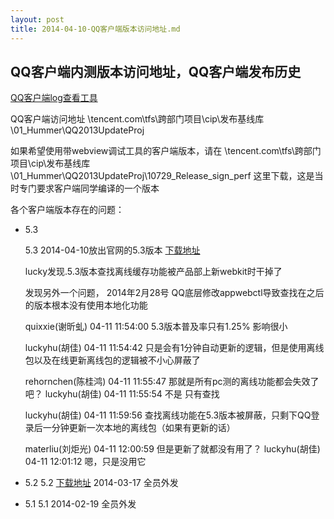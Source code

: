 ```yaml
---
layout: post
title: 2014-04-10-QQ客户端版本访问地址.md
---
```


## QQ客户端内测版本访问地址，QQ客户端发布历史

[QQ客户端log查看工具](/attachments/2014-04-25-LogViewer.exe)

QQ客户端访问地址 \\tencent.com\tfs\跨部门项目\cip\发布基线库\01_Hummer\QQ2013UpdateProj

如果希望使用带webview调试工具的客户端版本，请在 \\tencent.com\tfs\跨部门项目\cip\发布基线库\01_Hummer\QQ2013UpdateProj\10729_Release_sign_perf
 这里下载，这是当时专门要求客户端同学编译的一个版本

各个客户端版本存在的问题：

* 5.3

    5.3 2014-04-10放出官网的5.3版本 [下载地址](/attachments/2014-04-11-QQ5.3.exe)

    lucky发现.5.3版本查找离线缓存功能被产品部上新webkit时干掉了

    发现另外一个问题， 2014年2月28号 QQ底层修改appwebctl导致查找在之后的版本根本没有使用本地化功能

    quixxie(谢昕虬) 04-11 11:54:00
    5.3版本普及率只有1.25% 影响很小

    luckyhu(胡佳) 04-11 11:54:42
    只是会有1分钟自动更新的逻辑，但是使用离线包以及在线更新离线包的逻辑被不小心屏蔽了

    rehornchen(陈桂鸿) 04-11 11:55:47
    那就是所有pc测的离线功能都会失效了吧？
    luckyhu(胡佳) 04-11 11:55:54
    不是 只有查找

    luckyhu(胡佳) 04-11 11:59:56
    查找离线功能在5.3版本被屏蔽，只剩下QQ登录后一分钟更新一次本地的离线包（如果有更新的话）

    materliu(刘炬光) 04-11 12:00:59
    但是更新了就都没有用了？
    luckyhu(胡佳) 04-11 12:01:12
    嗯，只是没用它

* 5.2
    5.2 [下载地址](/attachments/2014-04-11-QQ5.2_10454.exe) 2014-03-17 全员外发

* 5.1
    5.1 2014-02-19 全员外发

